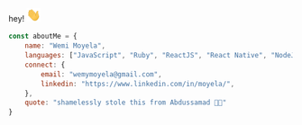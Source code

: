 hey! <img src="https://github.com/AbdussamadYisau/AbdussamadYisau/blob/master/Hi.gif" width="25px">


```javascript
const aboutMe = {
    name: "Wemi Moyela",
    languages: ["JavaScript", "Ruby", "ReactJS", "React Native", "NodeJS", "Python"],
    connect: {
        email: "wemymoyela@gmail.com",
        linkedin: "https://www.linkedin.com/in/moyela/",
    },
    quote: "shamelessly stole this from Abdussamad 🙏🏿"
}
```

